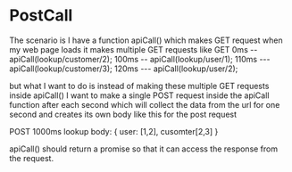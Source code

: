 # PostCall
The scenario is 
I have a function apiCall() which makes GET request
when my web page loads it makes multiple GET requests like
GET
0ms -- apiCall(lookup/customer/2);
100ms -- apiCall(lookup/user/1);
110ms --- apiCall(lookup/customer/3);
120ms --- apiCall(lookup/user/2);

but what I want to do is instead of making these multiple GET requests inside apiCall() I want to make a single POST request inside the apiCall function after each second which will collect the data from the url for one second and creates its own body like this for the post request

POST
1000ms
lookup
body: {
    user: [1,2],
    cusomter[2,3]
}

apiCall() should return a promise so that it can access the response from the request.

